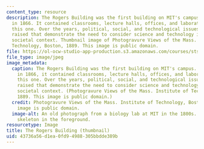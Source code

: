 ```yaml
---
content_type: resource
description: The Rogers Building was the first building on MIT's campus. Constructed
  in 1866. It contained classrooms, lecture halls, offices, and laboratories, like
  this one. Over the years, political, social, and technological issues have been
  raised that demonstrate the need to consider science and technology in a broader
  societal context. Thumbnail image of Photogravure Views of the Mass. Institute of
  Technology, Boston, 1889. This image is public domain.
file: https://ol-ocw-studio-app-production.s3.amazonaws.com/courses/sts-004-science-technology-world-fall-2013/43736a56d1ea0fd94988305bbdde389b_sts-004f13-th.jpg
file_type: image/jpeg
image_metadata:
  caption: The Rogers Building was the first building on MIT's campus. Constructed
    in 1866, it contained classrooms, lecture halls, offices, and laboratories, like
    this one. Over the years, political, social, and technological issues have been
    raised that demonstrate the need to consider science and technology in a broader
    societal context. (Photogravure Views of the Mass. Institute of Technology, Boston,
    1889. This image is public domain.)
  credit: Photogravure Views of the Mass. Institute of Technology, Boston, 1889. This
    image is public domain.
  image-alt: An old photograph from a biology lab at MIT in the 1800s. There is a
    skeleton in the foreground.
resourcetype: Image
title: The Rogers Building (thumbnail)
uid: 43736a56-d1ea-0fd9-4988-305bbdde389b
---
```

